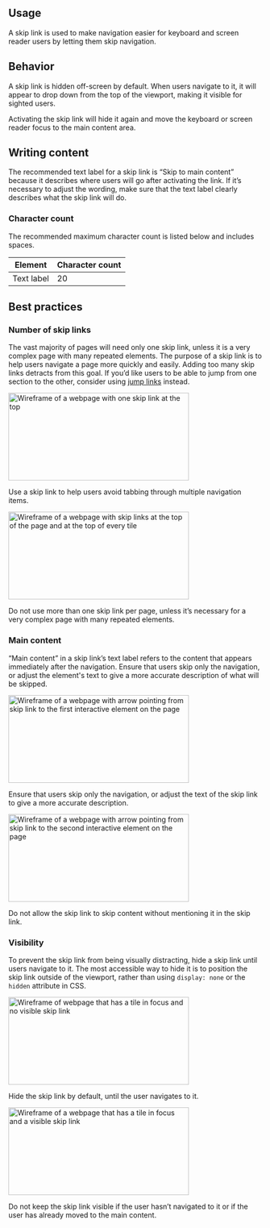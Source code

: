 ## Usage

A skip link is used to make navigation easier for keyboard and screen reader users by letting them skip navigation.

## Behavior

A skip link is hidden off-screen by default. When users navigate to it, it will appear to drop down from the top of the viewport, making it visible for sighted users. 

Activating the skip link will hide it again and move the keyboard or screen reader focus to the main content area.

## Writing content

The recommended text label for a skip link is “Skip to main content” because it describes where users will go after activating the link. If it’s necessary to adjust the wording, make sure that the text label clearly describes what the skip link will do.

### Character count

The recommended maximum character count is listed below and includes spaces.

<rh-table>

| Element    | Character count |
|------------|-----------------|
| Text label | 20              |

</rh-table>


## Best practices

### Number of skip links

The vast majority of pages will need only one skip link, unless it is a very complex page with many repeated elements. The purpose of a skip link is to help users navigate a page more quickly and easily. Adding too many skip links detracts from this goal. If you’d like users to be able to jump from one section to the other, consider using <a href="/elements/jump-links/">jump links</a> instead.

<div class="grid sm-two-columns">
  <uxdot-best-practice variant="do">
    <uxdot-example color-palette="lightest" width-adjustment="468px" slot="image">
      <img alt="Wireframe of a webpage with one skip link at the top"
           src="../skip-link-best-practice-too-many-do.svg"
           width="358"
           height="174">
    </uxdot-example>
    <p>Use a skip link to help users avoid tabbing through multiple navigation items.</p>
  </uxdot-best-practice>

  <uxdot-best-practice variant="dont">
    <uxdot-example color-palette="lightest" width-adjustment="468px" slot="image">
      <img alt="Wireframe of a webpage with skip links at the top of the page and at the top of every tile"
           src="../skip-link-best-practice-too-many-dont.svg"
           width="358"
           height="174">
    </uxdot-example>
    <p>Do not use more than one skip link per page, unless it’s necessary for a very complex page with many repeated elements.</p>
  </uxdot-best-practice>
</div>

### Main content

“Main content” in a skip link’s text label refers to the content that appears immediately after the navigation. Ensure that users skip only the navigation, or adjust the element's text to give a more accurate description of what will be skipped.

<div class="grid sm-two-columns">
  <uxdot-best-practice variant="do">
    <uxdot-example color-palette="lightest" width-adjustment="468px" slot="image">
      <img alt="Wireframe of a webpage with arrow pointing from skip link to the first interactive element on the page"
           src="../skip-link-best-practice-main-content-do.svg"
           width="358"
           height="174">
    </uxdot-example>
    <p>Ensure that users skip only the navigation, or adjust the text of the skip link to give a more accurate description.</p>
  </uxdot-best-practice>

  <uxdot-best-practice variant="dont">
    <uxdot-example color-palette="lightest" width-adjustment="468px" slot="image">
      <img alt="Wireframe of a webpage with arrow pointing from skip link to the second interactive element on the page"
           src="../skip-link-best-practice-main-content-dont.svg"
           width="358"
           height="174">
    </uxdot-example>
    <p>Do not allow the skip link to skip content without mentioning it in the skip link.</p>
  </uxdot-best-practice>
</div>

### Visibility 

To prevent the skip link from being visually distracting, hide a skip link until users navigate to it. The most accessible way to hide it is to position the skip link outside of the viewport, rather than using `display: none` or the `hidden` attribute in CSS.

<div class="grid sm-two-columns">
  <uxdot-best-practice variant="do">
    <uxdot-example color-palette="lightest" width-adjustment="468px" slot="image">
      <img alt="Wireframe of webpage that has a tile in focus and no visible skip link"
           src="../skip-link-best-practice-visibility-do.svg"
           width="358"
           height="174">
    </uxdot-example>
    <p>Hide the skip link by default, until the user navigates to it.</p>
  </uxdot-best-practice>

  <uxdot-best-practice variant="dont">
    <uxdot-example color-palette="lightest" width-adjustment="468px" slot="image">
      <img alt="Wireframe of a webpage that has a tile in focus and a visible skip link"
           src="../skip-link-best-practice-visibility-dont.svg"
           width="358"
           height="174">
    </uxdot-example>
    <p>Do not keep the skip link visible if the user hasn’t navigated to it or if the user has already moved to the main content.</p>
  </uxdot-best-practice>
</div>
